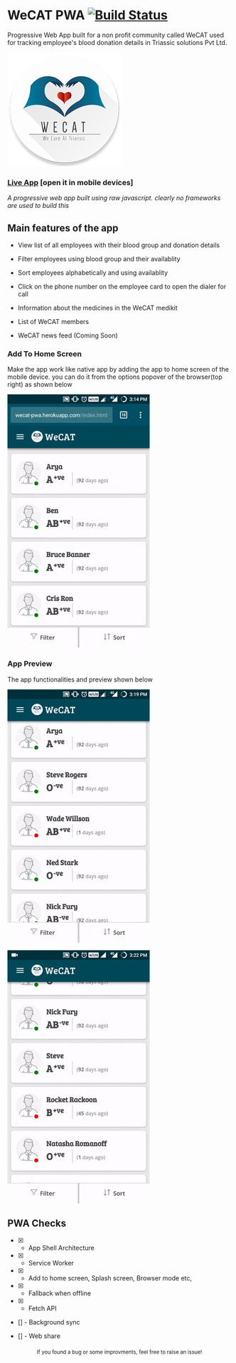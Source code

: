 # WeCAT PWA  [![Build Status](https://travis-ci.org/iamntg/wecat-pwa.svg?branch=master)](https://travis-ci.org/iamntg/wecat-pwa)

Progressive Web App built for a non profit community called WeCAT used for tracking employee's blood donation details in Triassic solutions Pvt Ltd.

![ScreenShot](https://raw.githubusercontent.com/iamntg/wecat-pwa/master/others/wecat.png)

### [Live App](https://wecat-pwa.herokuapp.com/index.html)  [open it in mobile devices]

*A progressive web app built using raw javascript. clearly no frameworks are used to build this*


## Main features of the app

 * View list of all employees with their blood group and donation details

 * Filter employees using blood group and their availablity

 * Sort employees alphabetically and using availablity

 * Click on the phone number on the employee card to open the dialer for call

 * Information about the medicines in the WeCAT medikit

 * List of WeCAT members

 * WeCAT news feed (Coming Soon)



### Add To Home Screen

Make the app work like native app by adding the app to home screen of the mobile device. you can do it from the options popover of the browser(top right) as shown below

![AddToHome](https://raw.githubusercontent.com/iamntg/wecat-pwa/master/others/add_to_homescreen.gif)


### App Preview

The app functionalities and preview shown below

![Preview1](https://raw.githubusercontent.com/iamntg/wecat-pwa/master/others/main_page.gif)

![Preview2](https://raw.githubusercontent.com/iamntg/wecat-pwa/master/others/other_pages.gif)


## PWA Checks

- [x] - App Shell Architecture

- [x] - Service Worker

- [x] - Add to home screen, Splash screen, Browser mode etc,

- [x] - Fallback when offline

- [x] - Fetch API

- [] - Background sync

- [] - Web share


<div align="center">
  <sub>If you found a bug or some improvments, feel free to raise an issue!</sub>
</div>